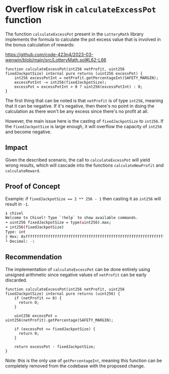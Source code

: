 # Overflow risk in `calculateExcessPot` function

The function `calculateExcessPot` present in the `LotteryMath` library implements the formula to calculate the pot excess value that is involved in the bonus calculation of rewards:

https://github.com/code-423n4/2023-03-wenwin/blob/main/src/LotteryMath.sol#L62-L66

```solidity
function calculateExcessPot(int256 netProfit, uint256 fixedJackpotSize) internal pure returns (uint256 excessPot) {
    int256 excessPotInt = netProfit.getPercentageInt(SAFETY_MARGIN);
    excessPotInt -= int256(fixedJackpotSize);
    excessPot = excessPotInt > 0 ? uint256(excessPotInt) : 0;
}
```

The first thing that can be noted is that `netProfit` is of type `int256`, meaning that it can be negative. If it's negative, then there's no point in doing the calculation as there won't be any excess since there's no profit at all.

However, the main issue here is the casting of `fixedJackpotSize` to `int256`. If the `fixedJackpotSize` is large enough, it will overflow the capacity of `int256` and become negative.

## Impact

Given the described scenario, the call to `calculateExcessPot` will yield wrong results, which will cascade into the functions `calculateNewProfit` and `calculateReward`. 

## Proof of Concept

Example: if `fixedJackpotSize == 2 ** 256 - 1` then casting it as `int256` will result in `-1`.

```bash
❯ chisel
Welcome to Chisel! Type `!help` to show available commands.
➜ uint256 fixedJackpotSize = type(uint256).max;
➜ int256(fixedJackpotSize)
Type: int
├ Hex: 0xffffffffffffffffffffffffffffffffffffffffffffffffffffffffffffffff
└ Decimal: -1
```

## Recommendation

The implementation of `calculateExcessPot` can be done entirely using unsigned arithmetic since negative values of `netProfit` can be early discarded.

```solidity
function calculateExcessPot(int256 netProfit, uint256 fixedJackpotSize) internal pure returns (uint256) {
    if (netProfit <= 0) {
      return 0;
    }
    
    uint256 excessPot = uint256(netProfit).getPercentage(SAFETY_MARGIN);
    
    if (excessPot <= fixedJackpotSize) {
      return 0;
    }
    
    return excessPot - fixedJackpotSize;
}
```

Note: this is the only use of `getPercentageInt`, meaning this function can be completely removed from the codebase with the proposed change.
